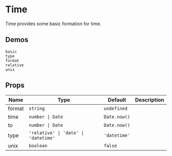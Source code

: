# Time

Time provides some basic formation for time.

## Demos

```demo
basic
type
format
relative
unix
```

## Props

| Name   | Type                                 | Default      | Description |
| ------ | ------------------------------------ | ------------ | ----------- |
| format | `string`                             | `undefined`  |             |
| time   | `number \| Date`                     | `Date.now()` |             |
| to     | `number \| Date`                     | `Date.now()` |             |
| type   | `'relative' \| 'date' \| 'datetime'` | `'datetime'` |             |
| unix   | `boolean`                            | `false`      |             |
